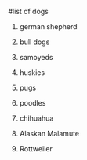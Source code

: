 #list of dogs
1. german shepherd
2. bull dogs
3. samoyeds
4. huskies
5. pugs
6. poodles
7. chihuahua
8. Alaskan Malamute

10. Rottweiler